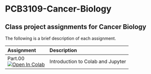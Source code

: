 # PCB3109-Cancer-Biology

## Class project assignments for Cancer Biology

The following is a brief description of each assignment.

| Assignment| Description                       |
|:--------|:--------|
| Part.00 </br>[![Open In Colab](https://colab.research.google.com/assets/colab-badge.svg)](https://colab.research.google.com/github/dgoppenheimer/PCB3109-Cancer-Biology/blob/master/Assignments/Part.00.ipynb) | Introduction to Colab and Jupyter |
